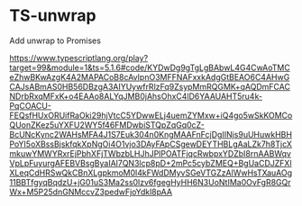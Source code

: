 # TS-unwrap
Add unwrap to Promises

https://www.typescriptlang.org/play?target=99&module=1&ts=5.1.6#code/KYDwDg9gTgLgBAbwL4G4CwAoTMCeZhwBKwAzgK4A2MAPACoB8cAvIpnO3MFFNAFxxkAdgGtBEAO6C4AHwGCAJsABmAS0HB56DBzgA3AIYUywfrRlzFq9ZsypMmRQGMK+qAQDmFCACNDrbRxqMFxK+o4EAAo8ALYqJMB0jAhsOhxC4lD6YAAUAHT5ru4k-PqCOACU-FEQsfHUxORUifRaOki29hjVtcC5YDwwELj4uemZYMxw+iQ4go5wSkKOMCoQUonZKez5uYXFU2WY5f46FMDwbiSTQpZqGq0cZ-BcUNcKync2WAHsMFA4J1S7Euk304n0KngMAAFnFcjDgIINjs9uUHuwkHBHPoYI5oXBssBjskfqkXpNgOi4O1vjo3DAyFApCSgewDEYTHBLgAaLZk7h8TjcXmkuwYMWYRxrEjPbhXFjTWbzbLHJhJPlPOATFjqcRwbpxYDZbI8rnAABWqvVpLpFuyurgAFEBVBsgByaIAl7QN3lcp8pD+2mPc5cybZMEQ+BgUaCDJZFXlXLeqCdHRSwQkCBnXLgpkmoM0l4kFWdDMyvSGeVTGZzAlWwHsTXauAOg11BBTfgyqBqdzU+jG01uS3Ma2ss0lzv6fgegHyHH6N3UoNtIMa0OvFgR8GQrWx+M5P25dnGNMccvZ3pedwFjoYdkl8pAA
